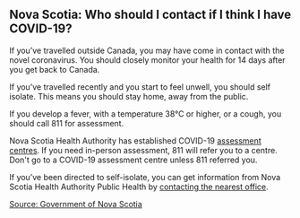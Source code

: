 ## Nova Scotia: Who should I contact if I think I have COVID-19?

If you’ve travelled outside Canada, you may have come in contact with the novel coronavirus. You should closely monitor your health for 14 days after you get back to Canada.

If you’ve travelled recently and you start to feel unwell, you should self isolate. This means you should stay home, away from the public.

If you develop a fever, with a temperature 38°C or higher, or a cough, you should call 811 for assessment.

Nova Scotia Health Authority has established COVID-19 [assessment centres](http://www.nshealth.ca/coronavirus). If you need in-person assessment, 811 will refer you to a centre. Don't go to a COVID-19 assessment centre unless 811 referred you.

If you’ve been directed to self-isolate, you can get information from Nova Scotia Health Authority Public Health by [contacting the nearest office](http://www.nshealth.ca/public-health-offices).

[Source: Government of Nova Scotia](https://novascotia.ca/coronavirus/)
